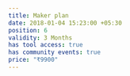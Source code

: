 ```yaml
---
title: Maker plan
date: 2018-01-04 15:23:00 +05:30
position: 6
validity: 3 Months
has tool access: true
has community events: true
price: "₹9900"
---
```



